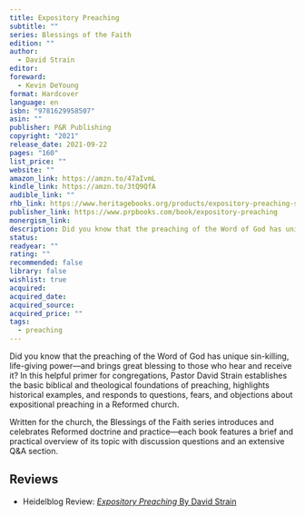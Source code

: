 ```yaml
---
title: Expository Preaching
subtitle: ""
series: Blessings of the Faith
edition: ""
author:
  - David Strain
editor: 
foreward:
  - Kevin DeYoung
format: Hardcover
language: en
isbn: "9781629958507"
asin: ""
publisher: P&R Publishing
copyright: "2021"
release_date: 2021-09-22
pages: "160"
list_price: ""
website: ""
amazon_link: https://amzn.to/47aIvmL
kindle_link: https://amzn.to/3tQ9QfA
audible_link: ""
rhb_link: https://www.heritagebooks.org/products/expository-preaching-strain.html
publisher_link: https://www.prpbooks.com/book/expository-preaching
monergism_link: 
description: Did you know that the preaching of the Word of God has unique sin-killing, life-giving power—and brings great blessing to those who hear and receive it? In this helpful primer for congregations, Pastor David Strain establishes the basic biblical and theological foundations of preaching, highlights historical examples, and responds to questions, fears, and objections about expositional preaching in a Reformed church.
status: 
readyear: ""
rating: ""
recommended: false
library: false
wishlist: true
acquired: 
acquired_date: 
acquired_source: 
acquired_price: ""
tags:
  - preaching
---
```

Did you know that the preaching of the Word of God has unique sin-killing, life-giving power—and brings great blessing to those who hear and receive it? In this helpful primer for congregations, Pastor David Strain establishes the basic biblical and theological foundations of preaching, highlights historical examples, and responds to questions, fears, and objections about expositional preaching in a Reformed church.

Written for the church, the Blessings of the Faith series introduces and celebrates Reformed doctrine and practice—each book features a brief and practical overview of its topic with discussion questions and an extensive Q&A section.

## Reviews
- Heidelblog Review: [_Expository Preaching_ By David Strain](https://heidelblog.net/2023/12/review-expository-preaching-by-david-strain/)